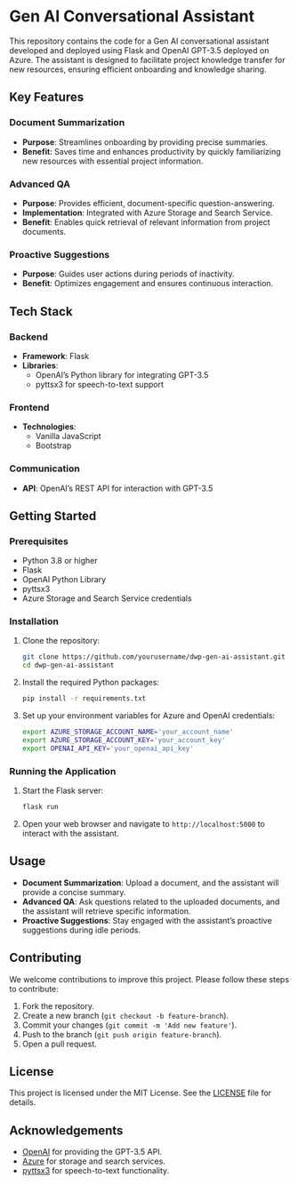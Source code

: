 # Gen AI Conversational Assistant

This repository contains the code for a Gen AI conversational assistant developed and deployed using Flask and OpenAI GPT-3.5 deployed on Azure. 
The assistant is designed to facilitate project knowledge transfer for new resources, ensuring efficient onboarding and knowledge sharing.

## Key Features

### Document Summarization
- **Purpose**: Streamlines onboarding by providing precise summaries.
- **Benefit**: Saves time and enhances productivity by quickly familiarizing new resources with essential project information.

### Advanced QA
- **Purpose**: Provides efficient, document-specific question-answering.
- **Implementation**: Integrated with Azure Storage and Search Service.
- **Benefit**: Enables quick retrieval of relevant information from project documents.

### Proactive Suggestions
- **Purpose**: Guides user actions during periods of inactivity.
- **Benefit**: Optimizes engagement and ensures continuous interaction.

## Tech Stack

### Backend
- **Framework**: Flask
- **Libraries**: 
  - OpenAI’s Python library for integrating GPT-3.5
  - pyttsx3 for speech-to-text support

### Frontend
- **Technologies**: 
  - Vanilla JavaScript
  - Bootstrap

### Communication
- **API**: OpenAI’s REST API for interaction with GPT-3.5

## Getting Started

### Prerequisites
- Python 3.8 or higher
- Flask
- OpenAI Python Library
- pyttsx3
- Azure Storage and Search Service credentials

### Installation

1. Clone the repository:
   ```bash
   git clone https://github.com/yourusername/dwp-gen-ai-assistant.git
   cd dwp-gen-ai-assistant
   ```

2. Install the required Python packages:
   ```bash
   pip install -r requirements.txt
   ```

3. Set up your environment variables for Azure and OpenAI credentials:
   ```bash
   export AZURE_STORAGE_ACCOUNT_NAME='your_account_name'
   export AZURE_STORAGE_ACCOUNT_KEY='your_account_key'
   export OPENAI_API_KEY='your_openai_api_key'
   ```

### Running the Application

1. Start the Flask server:
   ```bash
   flask run
   ```

2. Open your web browser and navigate to `http://localhost:5000` to interact with the assistant.

## Usage

- **Document Summarization**: Upload a document, and the assistant will provide a concise summary.
- **Advanced QA**: Ask questions related to the uploaded documents, and the assistant will retrieve specific information.
- **Proactive Suggestions**: Stay engaged with the assistant’s proactive suggestions during idle periods.

## Contributing

We welcome contributions to improve this project. Please follow these steps to contribute:

1. Fork the repository.
2. Create a new branch (`git checkout -b feature-branch`).
3. Commit your changes (`git commit -m 'Add new feature'`).
4. Push to the branch (`git push origin feature-branch`).
5. Open a pull request.

## License

This project is licensed under the MIT License. See the [LICENSE](LICENSE) file for details.

## Acknowledgements

- [OpenAI](https://www.openai.com/) for providing the GPT-3.5 API.
- [Azure](https://azure.microsoft.com/) for storage and search services.
- [pyttsx3](https://pypi.org/project/pyttsx3/) for speech-to-text functionality.
